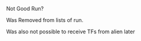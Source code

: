 Not Good Run?

Was Removed from lists of run.

Was also not possible to receive TFs from alien later
